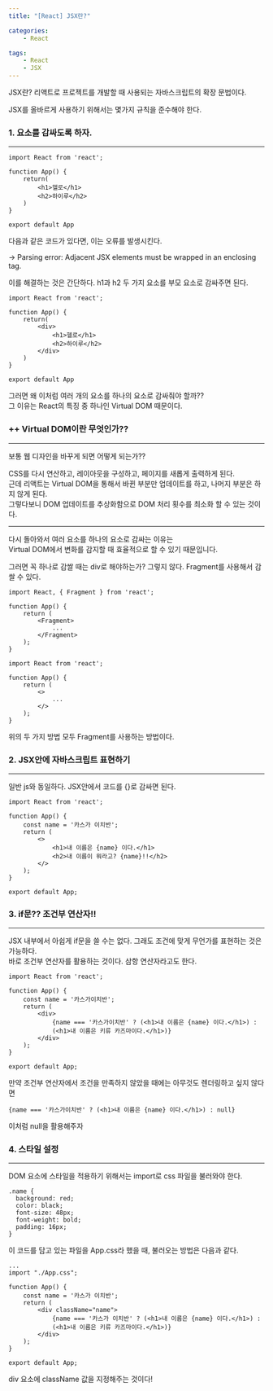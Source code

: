 ```yaml
---
title: "[React] JSX란?"

categories:
    - React

tags: 
    - React
    - JSX
---
```


JSX란? 리액트로 프로젝트를 개발할 때 사용되는 자바스크립트의 확장 문법이다.

JSX를 올바르게 사용하기 위해서는 몇가지 규칙을 준수해야 한다.

### 1.  요소를 감싸도록 하자.
---
```
import React from 'react';

function App() {
    return(
        <h1>헬로</h1>
        <h2>하이루</h2>
    )
}

export default App
```
다음과 같은 코드가 있다면, 이는 오류를 발생시킨다.

-> Parsing error: Adjacent JSX elements must be wrapped in an enclosing tag.

이를 해결하는 것은 간단하다. h1과 h2 두 가지 요소를 부모 요소로 감싸주면 된다.

```
import React from 'react';

function App() {
    return(
        <div>
            <h1>헬로</h1>
            <h2>하이루</h2>
        </div>
    )
}

export default App
```

그러면 왜 이처럼 여러 개의 요소를 하나의 요소로 감싸줘야 할까??  
그 이유는 React의 특징 중 하나인 Virtual DOM 때문이다.

###  ++  Virtual DOM이란 무엇인가??
---
보통 웹 디자인을 바꾸게 되면 어떻게 되는가??

CSS를 다시 연산하고, 레이아웃을 구성하고, 페이지를 새롭게 출력하게 된다.  
근데 리액트는 Virtual DOM을 통해서 바뀐 부분만 업데이트를 하고, 나머지 부분은 하지 않게 된다.  
그렇다보니 DOM 업데이트를 추상화함으로 DOM 처리 횟수를 최소화 할 수 있는 것이다.

---
다시 돌아와서 여러 요소를 하나의 요소로 감싸는 이유는  
Virtual DOM에서 변화를 감지할 때 효율적으로 할 수 있기 때문입니다.

그러면 꼭 하나로 감쌀 때는 div로 해야하는가? 그렇지 않다.
Fragment를 사용해서 감쌀 수 있다.
```
import React, { Fragment } from 'react';

function App() {
    return (
        <Fragment>
            ...
        </Fragment>
    );
}
```
```
import React from 'react';

function App() {
    return (
        <>
            ...
        </>
    );
}
```
위의 두 가지 방법 모두 Fragment를 사용하는 방법이다.

### 2. JSX안에 자바스크립트 표현하기
---
일반 js와 동일하다. JSX안에서 코드를 {}로 감싸면 된다.
```
import React from 'react';

function App() {
    const name = '카스가 이치반';
    return (
        <>
            <h1>내 이름은 {name} 이다.</h1>
            <h2>내 이름이 뭐라고? {name}!!</h2>
        </>
    );
}

export default App;
```
### 3. if문?? 조건부 연산자!!
---
JSX 내부에서 아쉽게 if문을 쓸 수는 없다. 그래도 조건에 맞게 무언가를 표현하는 것은 가능하다.  
바로 조건부 연산자를 활용하는 것이다. 삼항 연산자라고도 한다.
```
import React from 'react';

function App() {
    const name = '카스가이치반';
    return (
        <div>
            {name === '카스가이치반' ? (<h1>내 이름은 {name} 이다.</h1>) : 
            (<h1>내 이름은 키류 카즈마이다.</h1>)}
        </div>
    );
}

export default App;
```
만약 조건부 연산자에서 조건을 만족하지 않았을 때에는 아무것도 렌더링하고 싶지 않다면
```
{name === '카스가이치반' ? (<h1>내 이름은 {name} 이다.</h1>) : null}
```
이처럼 null을 활용해주자

### 4. 스타일 설정
---
DOM 요소에 스타일을 적용하기 위해서는 import로 css 파일을 불러와야 한다.  
```
.name {
  background: red;
  color: black;
  font-size: 48px;
  font-weight: bold;
  padding: 16px;
}
```
이 코드를 담고 있는 파일을 App.css라 했을 때, 불러오는 방법은 다음과 같다.
```
...
import "./App.css";

function App() {
    const name = '카스가 이치반';
    return (
        <div className="name">
            {name === '카스가 이치반' ? (<h1>내 이름은 {name} 이다.</h1>) : 
            (<h1>내 이름은 키류 카즈마이다.</h1>)}
        </div>
    );
}

export default App;
```
div 요소에 className 값을 지정해주는 것이다!